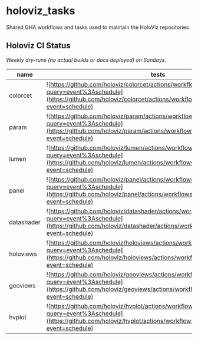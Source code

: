 # holoviz_tasks

Shared GHA workflows and tasks used to maintain the HoloViz repositories

## Holoviz CI Status

*Weekly dry-runs (no actual builds or docs deployed) on Sundays.*

| name  | tests  | builds  | docs  |
|---|---|---|---|
| colorcet  | ![https://github.com/holoviz/colorcet/actions/workflows/test.yaml?query=event%3Aschedule](https://github.com/holoviz/colorcet/actions/workflows/test.yaml/badge.svg?event=schedule) | ![https://github.com/holoviz/colorcet/actions/workflows/build.yaml?query=event%3Aschedule](https://github.com/holoviz/colorcet/actions/workflows/build.yaml/badge.svg?event=schedule)  | ![https://github.com/holoviz/colorcet/actions/workflows/docs.yaml?query=event%3Aschedule](https://github.com/holoviz/colorcet/actions/workflows/docs.yaml/badge.svg?event=schedule)  |
| param  | ![https://github.com/holoviz/param/actions/workflows/test.yaml?query=event%3Aschedule](https://github.com/holoviz/param/actions/workflows/test.yaml/badge.svg?event=schedule) | ![https://github.com/holoviz/param/actions/workflows/build.yaml?query=event%3Aschedule](https://github.com/holoviz/param/actions/workflows/build.yaml/badge.svg?event=schedule)  | ![https://github.com/holoviz/param/actions/workflows/docs.yaml?query=event%3Aschedule](https://github.com/holoviz/param/actions/workflows/docs.yaml/badge.svg?event=schedule)  |
| lumen  | ![https://github.com/holoviz/lumen/actions/workflows/test.yaml?query=event%3Aschedule](https://github.com/holoviz/lumen/actions/workflows/test.yaml/badge.svg?event=schedule) | ![https://github.com/holoviz/lumen/actions/workflows/build.yaml?query=event%3Aschedule](https://github.com/holoviz/lumen/actions/workflows/build.yaml/badge.svg?event=schedule)  | ![https://github.com/holoviz/lumen/actions/workflows/docs.yaml?query=event%3Aschedule](https://github.com/holoviz/lumen/actions/workflows/docs.yaml/badge.svg?event=schedule)  |
| panel  | ![https://github.com/holoviz/panel/actions/workflows/test.yaml?query=event%3Aschedule](https://github.com/holoviz/panel/actions/workflows/test.yaml/badge.svg?event=schedule) | ![https://github.com/holoviz/panel/actions/workflows/build.yaml?query=event%3Aschedule](https://github.com/holoviz/panel/actions/workflows/build.yaml/badge.svg?event=schedule)  | ![https://github.com/holoviz/panel/actions/workflows/docs.yaml?query=event%3Aschedule](https://github.com/holoviz/panel/actions/workflows/docs.yaml/badge.svg?event=schedule)  |
| datashader  | ![https://github.com/holoviz/datashader/actions/workflows/test.yaml?query=event%3Aschedule](https://github.com/holoviz/datashader/actions/workflows/test.yaml/badge.svg?event=schedule) | ![https://github.com/holoviz/datashader/actions/workflows/build.yaml?query=event%3Aschedule](https://github.com/holoviz/datashader/actions/workflows/build.yaml/badge.svg?event=schedule)  | ![https://github.com/holoviz/datashader/actions/workflows/docs.yaml?query=event%3Aschedule](https://github.com/holoviz/datashader/actions/workflows/docs.yaml/badge.svg?event=schedule)  |
| holoviews  | ![https://github.com/holoviz/holoviews/actions/workflows/test.yaml?query=event%3Aschedule](https://github.com/holoviz/holoviews/actions/workflows/test.yaml/badge.svg?event=schedule) | ![https://github.com/holoviz/holoviews/actions/workflows/build.yaml?query=event%3Aschedule](https://github.com/holoviz/holoviews/actions/workflows/build.yaml/badge.svg?event=schedule)  | ![https://github.com/holoviz/holoviews/actions/workflows/docs.yaml?query=event%3Aschedule](https://github.com/holoviz/holoviews/actions/workflows/docs.yaml/badge.svg?event=schedule)  |
| geoviews  | ![https://github.com/holoviz/geoviews/actions/workflows/test.yaml?query=event%3Aschedule](https://github.com/holoviz/geoviews/actions/workflows/test.yaml/badge.svg?event=schedule) | ![https://github.com/holoviz/geoviews/actions/workflows/build.yaml?query=event%3Aschedule](https://github.com/holoviz/geoviews/actions/workflows/build.yaml/badge.svg?event=schedule)  | ![https://github.com/holoviz/geoviews/actions/workflows/docs.yaml?query=event%3Aschedule](https://github.com/holoviz/geoviews/actions/workflows/docs.yaml/badge.svg?event=schedule)  |
| hvplot  | ![https://github.com/holoviz/hvplot/actions/workflows/test.yaml?query=event%3Aschedule](https://github.com/holoviz/hvplot/actions/workflows/test.yaml/badge.svg?event=schedule) | ![https://github.com/holoviz/hvplot/actions/workflows/build.yaml?query=event%3Aschedule](https://github.com/holoviz/hvplot/actions/workflows/build.yaml/badge.svg?event=schedule)  | ![https://github.com/holoviz/hvplot/actions/workflows/docs.yaml?query=event%3Aschedule](https://github.com/holoviz/hvplot/actions/workflows/docs.yaml/badge.svg?event=schedule)  |
